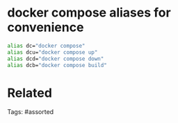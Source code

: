 # docker compose aliases for convenience
```bash
alias dc="docker compose"
alias dcu="docker compose up"
alias dcd="docker compose down"
alias dcb="docker compose build"
```

# Related

Tags:
    #assorted
